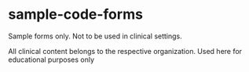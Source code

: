 # sample-code-forms

Sample forms only. Not to be used in clinical settings. 

All clinical content belongs to the respective organization. Used here for educational purposes only
